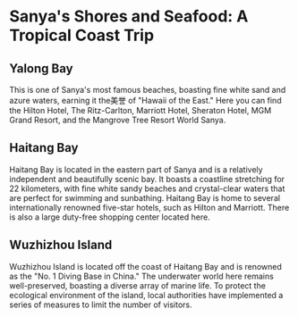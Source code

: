 # Sanya's Shores and Seafood: A Tropical Coast Trip

## Yalong Bay

This is one of Sanya's most famous beaches, boasting fine white sand and azure waters, earning it the美誉 of "Hawaii of the East." Here you can find the Hilton Hotel, The Ritz-Carlton, Marriott Hotel, Sheraton Hotel, MGM Grand Resort, and the Mangrove Tree Resort World Sanya.

<YouTube link="https://youtu.be/sWm6Jk-dzCs?si=Y4K0GAIuhlTMVD0y&t=475">
<template #cover><img src="../../assets/youtube/seafood-bonanza-in-the-hawaii-of-china.jpg" /></template>
<template #title>Seafood BONANZA in the ‘Hawaii of China’?? And soooo cheap!</template>
<template #author>Blondie in China</template>
<template #description>It's my Sanyaversary!! So of course, I'm back in Sanya, China's tropical beach capital. And it's maybe the most adrenaline packed video I've ever made. Sorry in advance for all the squealing.</template>
</YouTube>

## Haitang Bay

Haitang Bay is located in the eastern part of Sanya and is a relatively independent and beautifully scenic bay. It boasts a coastline stretching for 22 kilometers, with fine white sandy beaches and crystal-clear waters that are perfect for swimming and sunbathing. Haitang Bay is home to several internationally renowned five-star hotels, such as Hilton and Marriott. There is also a large duty-free shopping center located here.

## Wuzhizhou Island

Wuzhizhou Island is located off the coast of Haitang Bay and is renowned as the "No. 1 Diving Base in China." The underwater world here remains well-preserved, boasting a diverse array of marine life. To protect the ecological environment of the island, local authorities have implemented a series of measures to limit the number of visitors.

<YouTube link="https://youtu.be/TDBVQOyGLxE?si=LjMojZjxh1Nn4roK&t=775">
<template #cover><img src="../../assets/youtube/travel-china-chinas-tropical-paradise.jpg" /></template>
<template #title>TRAVEL CHINA: China's Tropical Paradise🌴Beaches of Hainan</template>
<template #author>Expat Natt</template>
<template #description>We enjoy the white beaches of Sanya and discover why this region is known as the Hawaii of China. </template>
</YouTube>
